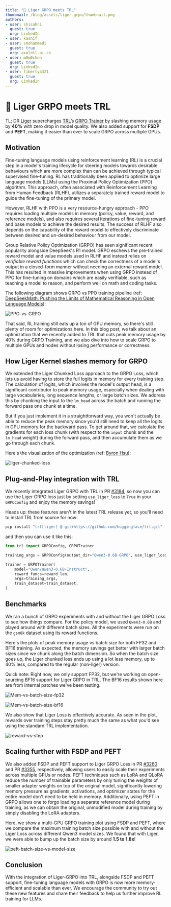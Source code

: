 ```yaml
---
title: "🐯 Liger GRPO meets TRL" 
thumbnail: /blog/assets/liger-grpo/thumbnail.png
authors:
- user: shisahni
  guest: true
  org: LinkedIn
- user: kashif
- user: smohammadi
  guest: true
  org: axolotl-ai-co
- user: m0m0chen
  guest: true
  org: LinkedIn
- user: liberty4321
  guest: true
  org: LinkedIn
---
```


# 🐯 Liger GRPO meets TRL

TL; DR
[Liger](https://github.com/linkedin/Liger-Kernel) supercharges [TRL](https://github.com/huggingface/trl)’s [GRPO Trainer](https://huggingface.co/docs/trl/grpo_trainer) by slashing memory usage by **40%** with zero drop in model quality. We also added support for **FSDP** and **PEFT**, making it easier than ever to scale GRPO across multiple GPUs.

## Motivation

Fine-tuning language models using reinforcement learning (RL) is a crucial step in a model's training lifecycle for steering models towards desirable behaviours which are more complex than can be achieved through typical supervised fine-tuning. RL has traditionally been applied to optimize large language models (LLMs) using the Proximal Policy Optimization (PPO) algorithm. This approach, often associated with Reinforcement Learning from Human Feedback (RLHF), utilizes a separately trained reward model to guide the fine-tuning of the primary model. 

However, RLHF with PPO is a very resource-hungry approach - PPO requires loading multiple models in memory (policy, value, reward, and reference models), and also requires several iterations of fine-tuning reward and base models to achieve the desired results. The success of RLHF also depends on the capability of the reward model to effectively discriminate between desired and un-desired behaviour from our model.

Group Relative Policy Optimization (GRPO) has seen significant recent popularity alongside DeepSeek's R1 model. GRPO eschews the pre-trained reward model and value models used in RLHF and instead relies on *verifiable reward functions* which can check the correctness of a model's output in a closed-form manner without needing an external reward model. This has resulted in massive improvements when using GRPO instead of PPO for fine-tuning on domains which are easily verifiable, such as teaching a model to reason, and perform well on math and coding tasks. 

The following diagram shows GRPO vs PPO training pipeline (ref: [DeepSeekMath: Pushing the Limits of Mathematical Reasoning in Open Language Models](https://huggingface.co/papers/2402.03300)):

![PPO-vs-GRPO](https://huggingface.co/datasets/huggingface/documentation-images/resolve/main/blog/liger-grpo/image5.png)

That said, RL training still eats up a ton of GPU memory, so there's still plenty of room for optimizations here. In this blog post, we talk about an optimization that we recently added to TRL that cuts peak memory usage by 40% during GRPO Training, and we also dive into how to scale GRPO to multiple GPUs and nodes without losing performance or correctness.

## How Liger Kernel slashes memory for GRPO

We extended the Liger Chunked Loss approach to the GRPO Loss, which lets us avoid having to store the full logits in memory for every training step. The calculation of logits, which involves the model's output head, is a significant contributor to peak memory usage, especially when dealing with large vocabularies, long sequence lengths, or large batch sizes. We address this by chunking the input to the `lm_head` across the batch and running the forward pass one chunk at a time.

But if you just implement it in a straightforward way, you won't actually be able to reduce the peak memory since you'd still need to keep all the logits in GPU memory for the backward pass. To get around that, we calculate the gradients for each loss chunk (with respect to the `input` chunk and the `lm_head` weight) during the forward pass, and then accumulate them as we go through each chunk.

Here's the visualization of the optimization (ref: [Byron Hsu](https://x.com/hsu_byron/status/1866577403918917655)):

![liger-chunked-loss](https://huggingface.co/datasets/huggingface/documentation-images/resolve/main/blog/liger-grpo/image7.gif)

## Plug-and-Play integration with TRL

We recently integrated Liger GRPO with TRL in PR [#3184](https://github.com/huggingface/trl/pull/3184), so now you can use the Liger GRPO loss just by setting `use_liger_loss` to `True` in your `GRPOConfig` and enjoy the memory savings!

Heads up: these features aren't in the latest TRL release yet, so you'll need to install TRL from source for now:

```bash
pip install "trl[liger] @ git+https://github.com/huggingface/trl.git"
```

and then you can use it like this:
```python
from trl import GRPOConfig, GRPOTrainer

training_args = GRPOConfig(output_dir="Qwen3-0.6B-GRPO", use_liger_loss=True)

trainer = GRPOTrainer(
    model="Qwen/Qwen3-0.6B-Instruct",
    reward_funcs=reward_len,
    args=training_args,
    train_dataset=train_dataset,
)
```

## Benchmarks

We ran a bunch of GRPO experiments with and without the Liger GRPO Loss to see how things compare. For the policy model, we used `Qwen3-0.6B` and played around with different batch sizes. All the experiments were run on the `gsm8k` dataset using its reward functions.

Here's the plots of peak memory usage vs batch size for both FP32 and BF16 training. As expected, the memory savings get better with larger batch sizes since we chunk along the batch dimension. So when the batch size goes up, the Liger chunked loss ends up using a lot less memory, up to 40% less, compared to the regular (non-liger) version. 

Quick note: Right now, we only support FP32, but we're working on open-sourcing BF16 support for Liger GRPO in TRL. The BF16 results shown here are from internal patches we've been testing.

![Mem-vs-batch-size-fp32](https://huggingface.co/datasets/huggingface/documentation-images/resolve/main/blog/liger-grpo/image3.png)

![Mem-vs-batch-size-bf16](https://huggingface.co/datasets/huggingface/documentation-images/resolve/main/blog/liger-grpo/image4.png)


We also show that Liger Loss is effectively accurate. As seen in the plot, rewards over training steps stay pretty much the same as what you'd see using the standard TRL implementation.

![reward-vs-step](https://huggingface.co/datasets/huggingface/documentation-images/resolve/main/blog/liger-grpo/image1.png)


## Scaling further with FSDP and PEFT

We also added FSDP and PEFT support to Liger GRPO Loss in PR [#3260](https://github.com/huggingface/trl/pull/3260) and PR [#3355](https://github.com/huggingface/trl/pull/3355), respectively, allowing users to easily scale their experiments across multiple GPUs or nodes. PEFT techniques such as LoRA and QLoRA reduce the number of trainable parameters by only tuning the weights of smaller adapter weights on top of the original model, significantly lowering memory pressure as gradients, activations, and optimizer states for the entire model don't need to be held in memory. Additionally, using PEFT in GRPO allows one to forgo loading a separate reference model during training, as we can obtain the original, unmodified model during training by simply disabling the LoRA adapters. 

Here, we show a multi-GPU GRPO training plot using FSDP and PEFT, where we compare the maximum training batch size possible with and without the Liger Loss across different Qwen3 model sizes. We found that with Liger, we were able to bump up the batch size by around **1.5 to 1.8x**!

![peft-batch-size-vs-model-size](https://huggingface.co/datasets/huggingface/documentation-images/resolve/main/blog/liger-grpo/image6.png)

## Conclusion

With the integration of Liger-GRPO into TRL, alongside FSDP and PEFT support, fine-tuning language models with GRPO is now more memory-efficient and scalable than ever. We encourage the community to try out these new features and share their feedback to help us further improve RL training for LLMs.

